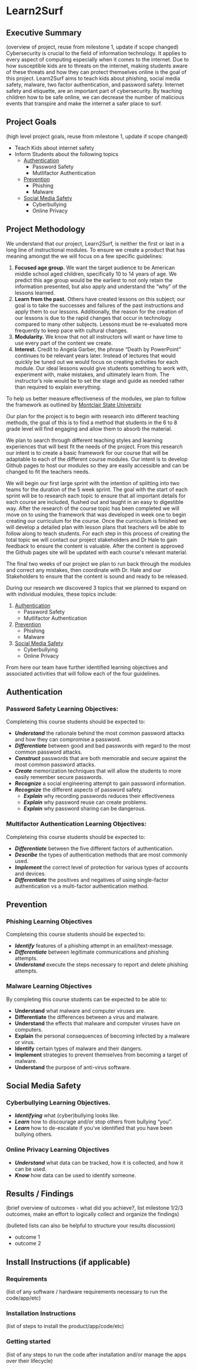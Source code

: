 
# Learn2Surf
## Executive Summary
(overview of project, reuse from milestone 1, update if scope changed)
Cybersecurity is crucial to the field of information technology. It applies to every aspect of computing especially when it comes to the internet. Due to how susceptible kids are to threats on the internet, making students aware of these threats and how they can protect themselves online is the goal of this project. Learn2Surf aims to teach kids about phishing, social media safety, malware, two factor authentication, and password safety. Internet safety and etiquette, are an important part of cybersecurity. By teaching children how to be safe online, we can decrease the number of malicious events that transpire and make the internet a safer place to surf.

## Project Goals
(high level project goals, reuse from milestone 1, update if scope changed)
* Teach Kids about internet safety
* Inform Students about the following topics
    * [Authentication](#authentication)
      * Password Safety
      * Mutlifactor Authentication
    * [Prevention](#Prevention)
      * Phishing
      * Malware 
    * [Social Media Safety](#social-media-safety)
      * Cyberbullying
      * Online Privacy 

## Project Methodology
We understand that our project, Learn2Surf, is neither the first or last in a long line of instructional modules. To ensure we create a product that has meaning amongst the we will focus on a few specific guidelines:
1. **Focused age group.** We want the target audience to be American middle school aged children, specifically 10 to 14 years of age. We predict this age group would be the earliest to not only retain the information presented, but also apply and understand the “why” of the lessons learned.
2. **Learn from the past.** Others have created lessons on this subject; our goal is to take the successes and failures of the past instructions and apply them to our lessons. Additionally, the reason for the creation of our lessons is due to the rapid changes that occur in technology compared to many other subjects. Lessons must be re-evaluated more frequently to keep pace with cultural changes.
3. **Modularity.** We know that not all instructors will want or have time to use every part of the content we create.
4. **Interest.** Credit to Angela Garber, the phrase “Death by PowerPoint” continues to be relevant years later. Instead of lectures that would quickly be tuned out we would focus on creating activities for each module. Our ideal lessons would give students something to work with, experiment with, make mistakes, and ultimately learn from. The instructor’s role would be to set the stage and guide as needed rather than required to explain everything.

To help us better measure effectiveness of the modules, we plan to follow the framework as outlined by
[Montclair State University](https://www.montclair.edu/information-technology/teaching-essentials/learning-objectives)

Our plan for the project is to begin with research into different teaching methods, the goal of this is to find a method that students in the 6 to 8 grade level will find engaging and allow them to absorb the material.

We plan to search through different teaching styles and learning experiences that will best fit the needs of the project. From this research our intent is to create a basic framework for our course that will be adaptable to each of the different course modules. Our intent is to develop Github pages to host our modules so they are easily accessible and can be changed to fit the teachers needs.

We will begin our first large sprint with the intention of splitting into two teams for the duration of the 5 week sprint. The goal with the start of each sprint will be to research each topic to ensure that all important details for each course are included, flushed out and taught in an easy to digestible way. After the research of the course topic has been completed we will move on to using the framework that was developed in week one to begin creating our curriculum for the course. Once the curriculum is finished we will develop a detailed plan with lesson plans that teachers will be able to follow along to teach students. For each step in this process of creating the total topic we will contact our project stakeholders and Dr Hale to gain feedback to ensure the content is valuable. After the content is approved the Github pages site will be updated with each course's relevant material.

The final two weeks of our project we plan to run back through the modules and correct any mistakes, then coordinate with Dr. Hale and our Stakeholders to ensure that the content is sound and ready to be released.

During our research we discovered 3 topics that we planned to expand on with individual modules, these topics include: 
1. [Authentication](#authentication)
      * Password Safety
      * Mutlifactor Authentication
2. [Prevention](#Prevention)
      * Phishing
      * Malware 
2. [Social Media Safety](#social-media-safety)
      * Cyberbullying
      * Online Privacy 

From here our team have further identified learning objectives and associated activities that will follow each of the four guidelines. 

## Authentication
### Password Safety Learning Objectives: 
Completeing this course students should be expected to:
* ***Understand*** the rationale behind the most common password attacks and how they can compromise a password. 
* ***Differentiate*** between good and bad passwords with regard to the most common password attacks. 
* ***Construct*** passwords that are both memorable and secure against the most common password attacks.
* ***Create*** memorization techniques that will allow the students to more easily remember secure passwords. 
* ***Recognize*** a social engineering attempt to gain password information.
* ***Recognize*** the different aspects of password safety.
    * ***Explain*** why recording passwords reduces their effectiveness 
    * ***Explain*** why password reuse can create problems. 
    * ***Explain*** why password sharing can be dangerous.
  
### Multifactor Authentication Learning Objectives:
Completeing this course students should be expected to:
* ***Differentiate*** between the five different factors of authentication. 
* ***Describe*** the types of authentication methods that are most commonly used.
* ***Implement*** the correct level of protection for various types of accounts and devices.
* ***Differentiate*** the positives and negatives of using single-factor authentication vs a multi-factor authentication method.

## Prevention
### Phishing Learning Objectives
Completeing this course students should be expected to:
* ***Identify*** features of a phishing attempt in an email/text-message.
* ***Differentiate*** between legitimate communications and phishing attempts.
* ***Understand*** execute the steps necessary to report and delete phishing attempts.

### Malware Learning Objectives
By completing this course students can be expected to be able to: 
* <strong>Understand</strong> what malware and computer viruses are. 
* <strong>Differentiate</strong> the differences between a virus and malware.
* <strong>Understand</strong> the effects that malware and computer viruses have on computers. 
* <strong>Explain</strong> the personal consequences of becoming infected by a malware or virus. 
* <strong>Identify</strong> certain types of malware and their dangers. 
* <strong>Implement</strong> strategies to prevent themselves from becoming a target of malware. 
* <strong>Understand</strong> the purpose of anti-virus software.

## Social Media Safety 
### Cyberbullying Learning Objectives.
* ***Identifying*** what (cyber)bullying looks like.
* ***Learn*** how to discourage and/or stop others from bullying “you”.
* ***Learn*** how to de-escalate if you’ve identified that you have been bullying others.

### Online Privacy Learning Objectives
* ***Understand*** what data can be tracked, how it is collected, and how it can be used.
* ***Know*** how data can be used to identify someone.


## Results / Findings
(brief overview of outcomes - what did you achieve?, list milestone 1/2/3 outcomes, make an effort to logically collect and organize the findings)

(bulleted lists can also be helpful to structure your results discussion)
* outcome 1
* outcome 2

## Install Instructions (if applicable)
### Requirements
(list of any software / hardware requirements necessary to run the code/app/etc)

### Installation Instructions
(list of steps to install the product/app/code/etc)

### Getting started
(list of any steps to run the code after installation and/or manage the apps over their lifecycle)
